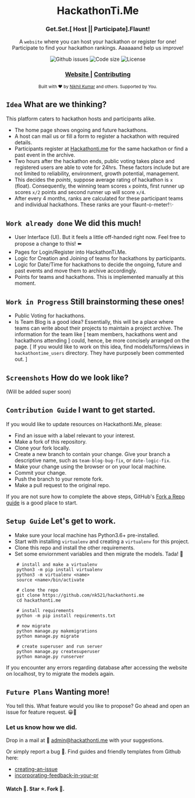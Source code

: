 <h1 align="center">HackathonTi.Me</h1>

<h3 align="center">Get.Set.[ Host || Participate].Flaunt!</h3>

<p align="center"> A <code>website</code> where you can host your hackathon or register for one! Participate to find your
  hackathon rankings. Aaaaaand help us improve!
</p>

<p align="center">
  <img src="https://img.shields.io/github/issues/nk521/hackathonti.me?style=flat-square&color=brightgreen&logo=github"
       alt="Github issues" />
  <img src="https://img.shields.io/github/languages/code-size/nk521/hackathonti.me?style=flat-square&color=orange"
       alt="Code size" />
  <img src="https://img.shields.io/github/license/nk521/hackathonti.me?style=flat-square&color=blueviolet"
       alt="License" />
</p> 

<h3 align="center">
  <a href="https://hackathonti-me.herokuapp.com/">
    Website
  </a>
  <span> | </span>
  <a href="https://github.com/nk521/hackathonti.me/blob/master/README.md#contribution-guide-i-want-to-get-started">
    Contributing
  </a>
</h3>

<p align="center">
  <sub>Built with ❤︎ by
    <a href="https://github.com/nk521">Nikhil Kumar</a> and others. Supported by You. 
    </a>
</p>

## `Idea` What are we thinking?
This platform caters to hackathon hosts and participants alike. 
- The home page shows ongoing and future hackathons.
- A host can mail us or fill a form to register a hackathon with required details. 
- Participants register at [Hackathonti.me](www.hackathonti.me) for the same hackathon or find a past event in the archive.
- Two hours after the hackathon ends, public voting takes place and registered users are able to vote for 24hrs. These factors include but are not limited to reliability, environment, growth potential, management.
- This decides the _points_, suppose average rating of hackathon is `x` (float). Consequently, the winning team scores `x` points, first runner up scores `x/2` points and second runner up will score `x/4`. 
- After every 4 months, ranks are calculated for these participant teams and individual hackathons. These ranks are your flaunt-o-meter!✨

## `Work already done` We did this much! 
- User Interface (UI). But it feels a little off-handed right now. Feel free to propose a change to this! ⬅️
- Pages for Login/Register into HackathonTi.Me.
- Logic for Creation and Joining of teams for hackathons by participants.
- Logic for Date/Time for hackathons to decide the ongoing, future and past events and move them to archive accordingly.
- Points for teams and hackathons. This is implemented manually at this moment.

## `Work in Progress` Still brainstorming these ones!
- Public Voting for hackathons.
- Is Team Blog is a good idea? Essentially, this will be a place where teams can write about their projects to maintain a project archive. The information for the team like [ team members, hackathons went and hackathons attending ] could, hence, be more concisely arranged on the page. [ If you would like to work on this idea, find models/forms/views in `hackathontime_users` directory. They have purposely been commented out. ] 

## `Screenshots` How do we look like?
(Will be added super soon)

## `Contribution Guide` I want to get started. 
If you would like to update resources on Hackathonti.Me, please:
- Find an issue with a label relevant to your interest.
- Make a fork of this repository.
- Clone your fork locally.
- Create a new branch to contain your change. Give your branch a descriptive name, such as `team-blog-bug-fix`, or `date-logic-fix`.
- Make your change using the browser or on your local machine.
- Commit your change.
- Push the branch to your remote fork.
- Make a pull request to the original repo.

If you are not sure how to complete the above steps, GitHub's [Fork a Repo guide](https://help.github.com/en/articles/fork-a-repo#fork-an-example-repository) is a good place to start.

## `Setup Guide` Let's get to work.
- Make sure your local machine has Python3.6+ pre-installed.
- Start with installing `virtualenv` and creating a `virtualenv` for this project. 
- Clone this repo and install the other requirements. 
- Set some enviornment variables and then migrate the models. Tada! 🙌

```
    # install and make a virtualenv
    python3 -m pip install virtualenv
    python3 -m virtualenv <name>
    source <name>/bin/activate

    # clone the repo
    git clone https://github.com/nk521/hackathonti.me
    cd hackathonti.me

    # install requirements
    python -m pip install requirements.txt

    # now migrate
    python manage.py makemigrations
    python manage.py migrate

    # create superuser and run server
    python manage.py createsuperuser
    python manage.py runserver
```

If you encounter any errors regarding database after accessing the website on localhost, try to migrate the models again.

## `Future Plans` Wanting more!
You tell this. What feature would you like to propose? Go ahead and open an issue for feature request. 😀🧙

### Let us know how we did.
Drop in a mail at 📩 admin@hackathonti.me with your suggestions.

Or simply report a bug 🐞. Find guides and friendly templates from Github here: 
- [creating-an-issue](https://help.github.com/en/github/managing-your-work-on-github/creating-an-issue)
- [incorporating-feedback-in-your-pr](https://help.github.com/en/github/collaborating-with-issues-and-pull-requests/incorporating-feedback-in-your-pull-request#opening-an-issue-for-an-out-of-scope-suggestion)

#### Watch 👀. Star ⭐. Fork 🍴.
